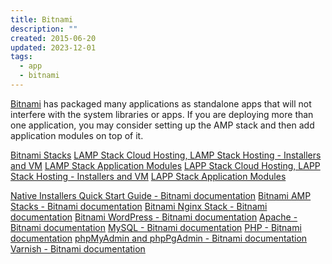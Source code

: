 ```yaml
---
title: Bitnami
description: ""
created: 2015-06-20
updated: 2023-12-01
tags:
  - app
  - bitnami
---
```


[Bitnami](https://bitnami.com) has packaged many applications as standalone apps that will not interfere with the system libraries or apps.
If you are deploying more than one application, you may consider setting up the AMP stack and then add application modules on top of it.

[Bitnami Stacks](https://bitnami.com/stacks)
[LAMP Stack Cloud Hosting, LAMP Stack Hosting - Installers and VM](https://bitnami.com/stack/lamp)
[LAMP Stack Application Modules](https://bitnami.com/stack/lamp/modules)
[LAPP Stack Cloud Hosting, LAPP Stack Hosting - Installers and VM](https://bitnami.com/stack/lapp)
[LAPP Stack Application Modules](https://bitnami.com/stack/lapp/modules)

[Native Installers Quick Start Guide - Bitnami documentation](https://wiki.bitnami.com/Native_Installers_Quick_Start_Guide)
[Bitnami AMP Stacks - Bitnami documentation](https://wiki.bitnami.com/Infrastructure_Stacks/BitNami_AMP_Stacks)
[Bitnami Nginx Stack - Bitnami documentation](https://wiki.bitnami.com/Infrastructure_Stacks/Bitnami_Nginx_Stack)
[Bitnami WordPress - Bitnami documentation](https://wiki.bitnami.com/Applications/BitNami_WordPress)
[Apache - Bitnami documentation](https://wiki.bitnami.com/Components/Apache)
[MySQL - Bitnami documentation](https://wiki.bitnami.com/Components/MySQL)
[PHP - Bitnami documentation](https://wiki.bitnami.com/Components/PHP)
[phpMyAdmin and phpPgAdmin - Bitnami documentation](https://wiki.bitnami.com/Components/phpMyAdmin_and_phpPgAdmin)
[Varnish - Bitnami documentation](https://wiki.bitnami.com/Components/Varnish)
